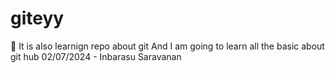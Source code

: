 # giteyy
🥹 It is also learnign repo about git 
And I am going to learn all the basic about git hub 
02/07/2024 - Inbarasu Saravanan
